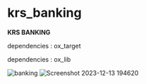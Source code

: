# krs_banking


**KRS BANKING**

dependencies : ox_target

dependencies : ox_lib


![banking](https://github.com/Krs-Scripts/krs_banking/assets/131356071/cd78a366-de27-4918-97fd-74d4893623c2)
![Screenshot 2023-12-13 194620](https://github.com/Krs-Scripts/krs_banking/assets/131356071/8b9640f5-9abb-4cc7-bf8c-6aeecf529820)
